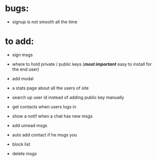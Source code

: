 # bugs:
- signup is not smooth all the time


# to add:

- sign msgs
- where to hold private / public keys (***most important*** easy to install for the end user)
- add modal

- a stats page about all the users of site
- search up user id instead of adding public key manually
- get contacts when users logs in 
- show a notif when a chat has new msgs
- add unread msgs
- auto add contact if he msgs you 
- block list
- delete msgs
